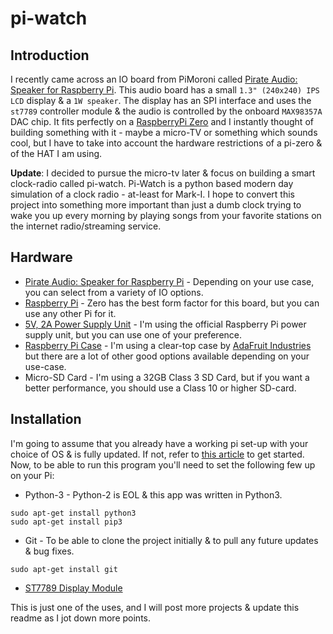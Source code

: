 # pi-watch
 
## Introduction
I recently came across an IO board from PiMoroni called [Pirate Audio: Speaker for Raspberry Pi](https://shop.pimoroni.com/products/pirate-audio-mini-speaker?variant=31189753692243). 
This audio board has a small `1.3" (240x240) IPS LCD` display & a `1W speaker`. The display has an SPI interface and 
uses the `st7789` controller module & the audio is controlled by the onboard `MAX98357A` DAC chip. It fits perfectly on 
a [RaspberryPi Zero](https://www.raspberrypi.com/products/raspberry-pi-zero-2-w/) and I instantly thought of building 
something with it - maybe a micro-TV or something which sounds cool, but I have to take into account the hardware 
restrictions of a pi-zero & of the HAT I am using. <p/>
**Update**: I decided to pursue the micro-tv later & focus on building a smart clock-radio called pi-watch.
Pi-Watch is a python based modern day simulation of a clock radio - at-least for Mark-I. I hope to convert this project 
into something more important than just a dumb clock trying to wake you up every morning by playing songs from your 
favorite stations on the internet radio/streaming service.

## Hardware
 * [Pirate Audio: Speaker for Raspberry Pi](https://shop.pimoroni.com/products/pirate-audio-mini-speaker?variant=31189753692243) - Depending on your use case, you can select from a variety of IO options.
 * [Raspberry Pi](https://www.raspberrypi.com/products/raspberry-pi-zero-2-w/) - Zero has the best form factor for this board, but you can use any other Pi for it.
 * [5V, 2A Power Supply Unit](https://www.raspberrypi.com/products/raspberry-pi-universal-power-supply/) - I'm using the official Raspberry Pi power supply unit, but you can use one of your preference.
 * [Raspberry Pi Case](https://www.adafruit.com/product/3252) - I'm using a clear-top case by [AdaFruit Industries](https://www.adafruit.com/) but there are a lot of other good options available depending on your use-case.
 * Micro-SD Card - I'm using a 32GB Class 3 SD Card, but if you want a better performance, you should use a Class 10 or higher SD-card.

## Installation
I'm going to assume that you already have a working pi set-up with your choice of OS & is fully updated. If not, refer to [this article]() to get started. Now, to be able to run this program you'll need to set the following few up on your Pi:
* Python-3 - Python-2 is EOL & this app was written in Python3.
```
sudo apt-get install python3
sudo apt-get install pip3
```
* Git - To be able to clone the project initially & to pull any future updates & bug fixes.
```
sudo apt-get install git
```
* [ST7789 Display Module](https://pypi.org/project/ST7789/)








This is just one of the uses, and I will post more projects & update this readme as I jot down more points.
